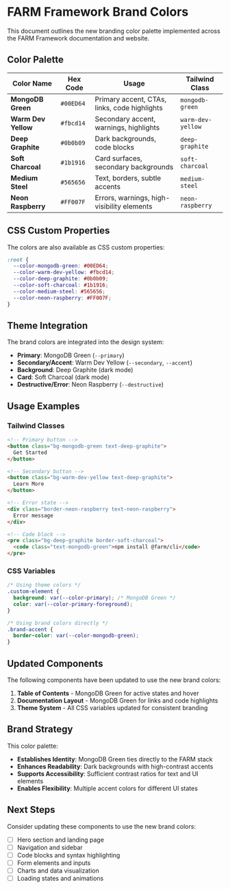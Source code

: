 # FARM Framework Brand Colors

This document outlines the new branding color palette implemented across the FARM Framework documentation and website.

## Color Palette

| Color Name | Hex Code | Usage | Tailwind Class |
|------------|----------|-------|----------------|
| **MongoDB Green** | `#00ED64` | Primary accent, CTAs, links, code highlights | `mongodb-green` |
| **Warm Dev Yellow** | `#fbcd14` | Secondary accent, warnings, highlights | `warm-dev-yellow` |
| **Deep Graphite** | `#0b0b09` | Dark backgrounds, code blocks | `deep-graphite` |
| **Soft Charcoal** | `#1b1916` | Card surfaces, secondary backgrounds | `soft-charcoal` |
| **Medium Steel** | `#565656` | Text, borders, subtle accents | `medium-steel` |
| **Neon Raspberry** | `#FF007F` | Errors, warnings, high-visibility elements | `neon-raspberry` |

## CSS Custom Properties

The colors are also available as CSS custom properties:

```css
:root {
  --color-mongodb-green: #00ED64;
  --color-warm-dev-yellow: #fbcd14;
  --color-deep-graphite: #0b0b09;
  --color-soft-charcoal: #1b1916;
  --color-medium-steel: #565656;
  --color-neon-raspberry: #FF007F;
}
```

## Theme Integration

The brand colors are integrated into the design system:

- **Primary**: MongoDB Green (`--primary`)
- **Secondary/Accent**: Warm Dev Yellow (`--secondary`, `--accent`)
- **Background**: Deep Graphite (dark mode)
- **Card**: Soft Charcoal (dark mode)
- **Destructive/Error**: Neon Raspberry (`--destructive`)

## Usage Examples

### Tailwind Classes

```html
<!-- Primary button -->
<button class="bg-mongodb-green text-deep-graphite">
  Get Started
</button>

<!-- Secondary button -->
<button class="bg-warm-dev-yellow text-deep-graphite">
  Learn More
</button>

<!-- Error state -->
<div class="border-neon-raspberry text-neon-raspberry">
  Error message
</div>

<!-- Code block -->
<pre class="bg-deep-graphite border-soft-charcoal">
  <code class="text-mongodb-green">npm install @farm/cli</code>
</pre>
```

### CSS Variables

```css
/* Using theme colors */
.custom-element {
  background: var(--color-primary); /* MongoDB Green */
  color: var(--color-primary-foreground);
}

/* Using brand colors directly */
.brand-accent {
  border-color: var(--color-mongodb-green);
}
```

## Updated Components

The following components have been updated to use the new brand colors:

1. **Table of Contents** - MongoDB Green for active states and hover
2. **Documentation Layout** - MongoDB Green for links and code highlights
3. **Theme System** - All CSS variables updated for consistent branding

## Brand Strategy

This color palette:

- **Establishes Identity**: MongoDB Green ties directly to the FARM stack
- **Enhances Readability**: Dark backgrounds with high-contrast accents
- **Supports Accessibility**: Sufficient contrast ratios for text and UI elements
- **Enables Flexibility**: Multiple accent colors for different UI states

## Next Steps

Consider updating these components to use the new brand colors:

- [ ] Hero section and landing page
- [ ] Navigation and sidebar
- [ ] Code blocks and syntax highlighting
- [ ] Form elements and inputs
- [ ] Charts and data visualization
- [ ] Loading states and animations